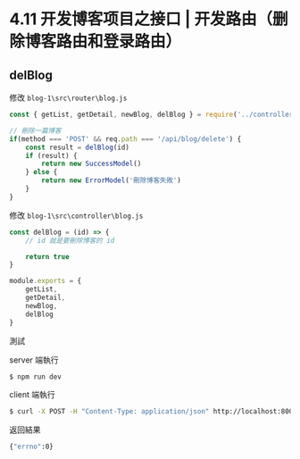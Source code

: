 # 4.11 开发博客项目之接口 | 开发路由（删除博客路由和登录路由）

## delBlog

修改 `blog-1\src\router\blog.js`

``` js
const { getList, getDetail, newBlog, delBlog } = require('../controller/blog')
```

``` js
// 刪除一篇博客
if(method === 'POST' && req.path === '/api/blog/delete') {
    const result = delBlog(id)
    if (result) {
        return new SuccessModel()
    } else {
        return new ErrorModel('刪除博客失敗')
    }
}
```

修改 `blog-1\src\controller\blog.js`

``` js
const delBlog = (id) => {
    // id 就是要刪除博客的 id

    return true
}

module.exports = { 
    getList,
    getDetail,
    newBlog,
    delBlog 
}
```

測試

server 端執行

``` bash
$ npm run dev
```

client 端執行

``` bash
$ curl -X POST -H "Content-Type: application/json" http://localhost:8000/api/blog/delete?id=4
```

返回結果

``` bash
{"errno":0}
```
